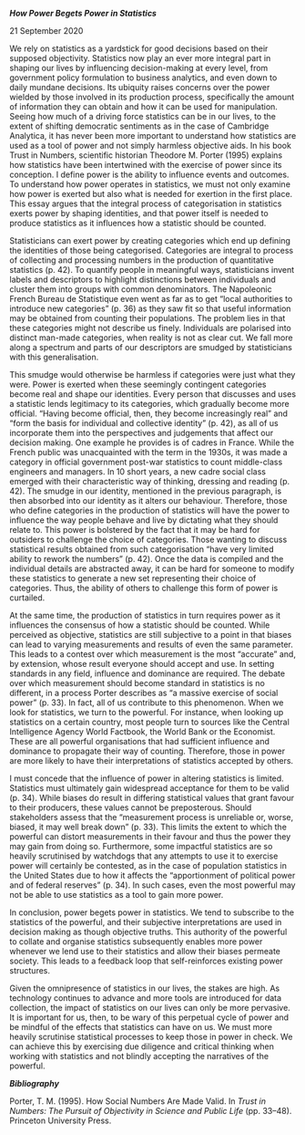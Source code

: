 **_How Power Begets Power in Statistics_**  

21 September 2020

We rely on statistics as a yardstick for good decisions based on their supposed objectivity. Statistics now play an ever more integral part in shaping our lives by influencing decision-making at every level, from government policy formulation to business analytics, and even down to daily mundane decisions. Its ubiquity raises concerns over the power wielded by those involved in its production process, specifically the amount of information they can obtain and how it can be used for manipulation. Seeing how much of a driving force statistics can be in our lives, to the extent of shifting democratic sentiments as in the case of Cambridge Analytica, it has never been more important to understand how statistics are used as a tool of power and not simply harmless objective aids. In his book Trust in Numbers, scientific historian Theodore M. Porter (1995) explains how statistics have been intertwined with the exercise of power since its conception. I define power is the ability to influence events and outcomes. To understand how power operates in statistics, we must not only examine how power is exerted but also what is needed for exertion in the first place. This essay argues that the integral process of categorisation in statistics exerts power by shaping identities, and that power itself is needed to produce statistics as it influences how a statistic should be counted.  

Statisticians can exert power by creating categories which end up defining the identities of those being categorised. Categories are integral to process of collecting and processing numbers in the production of quantitative statistics (p. 42). To quantify people in meaningful ways, statisticians invent labels and descriptors to highlight distinctions between individuals and cluster them into groups with common denominators. The Napoleonic French Bureau de Statistique even went as far as to get “local authorities to introduce new categories” (p. 36) as they saw fit so that useful information may be obtained from counting their populations. The problem lies in that these categories might not describe us finely. Individuals are polarised into distinct man-made categories, when reality is not as clear cut. We fall more along a spectrum and parts of our descriptors are smudged by statisticians with this generalisation.  

This smudge would otherwise be harmless if categories were just what they were. Power is exerted when these seemingly contingent categories become real and shape our identities. Every person that discusses and uses a statistic lends legitimacy to its categories, which gradually become more official. “Having become official, then, they become increasingly real” and “form the basis for individual and collective identity” (p. 42), as all of us incorporate them into the perspectives and judgements that affect our decision making. One example he provides is of cadres in France. While the French public was unacquainted with the term in the 1930s, it was made a category in official government post-war statistics to count middle-class engineers and managers. In 10 short years, a new cadre social class emerged with their characteristic way of thinking, dressing and reading (p. 42). The smudge in our identity, mentioned in the previous paragraph, is then absorbed into our identity as it alters our behaviour. Therefore, those who define categories in the production of statistics will have the power to influence the way people behave and live by dictating what they should relate to. This power is bolstered by the fact that it may be hard for outsiders to challenge the choice of categories. Those wanting to discuss statistical results obtained from such categorisation “have very limited ability to rework the numbers” (p. 42). Once the data is compiled and the individual details are abstracted away, it can be hard for someone to modify these statistics to generate a new set representing their choice of categories. Thus, the ability of others to challenge this form of power is curtailed.  

At the same time, the production of statistics in turn requires power as it influences the consensus of how a statistic should be counted. While perceived as objective, statistics are still subjective to a point in that biases can lead to varying measurements and results of even the same parameter. This leads to a contest over which measurement is the most “accurate” and, by extension, whose result everyone should accept and use. In setting standards in any field, influence and dominance are required. The debate over which measurement should become standard in statistics is no different, in a process Porter describes as “a massive exercise of social power” (p. 33). In fact, all of us contribute to this phenomenon. When we look for statistics, we turn to the powerful. For instance, when looking up statistics on a certain country, most people turn to sources like the Central Intelligence Agency World Factbook, the World Bank or the Economist. These are all powerful organisations that had sufficient influence and dominance to propagate their way of counting. Therefore, those in power are more likely to have their interpretations of statistics accepted by others.  

I must concede that the influence of power in altering statistics is limited. Statistics must ultimately gain widespread acceptance for them to be valid (p. 34). While biases do result in differing statistical values that grant favour to their producers, these values cannot be preposterous. Should stakeholders assess that the “measurement process is unreliable or, worse, biased, it may well break down” (p. 33). This limits the extent to which the powerful can distort measurements in their favour and thus the power they may gain from doing so. Furthermore, some impactful statistics are so heavily scrutinised by watchdogs that any attempts to use it to exercise power will certainly be contested, as in the case of population statistics in the United States due to how it affects the “apportionment of political power and of federal reserves” (p. 34). In such cases, even the most powerful may not be able to use statistics as a tool to gain more power.  

In conclusion, power begets power in statistics. We tend to subscribe to the statistics of the powerful, and their subjective interpretations are used in decision making as though objective truths. This authority of the powerful to collate and organise statistics subsequently enables more power whenever we lend use to their statistics and allow their biases permeate society. This leads to a feedback loop that self-reinforces existing power structures.  

Given the omnipresence of statistics in our lives, the stakes are high. As technology continues to advance and more tools are introduced for data collection, the impact of statistics on our lives can only be more pervasive. It is important for us, then, to be wary of this perpetual cycle of power and be mindful of the effects that statistics can have on us. We must more heavily scrutinise statistical processes to keep those in power in check. We can achieve this by exercising due diligence and critical thinking when working with statistics and not blindly accepting the narratives of the powerful.  

**_Bibliography_**  

Porter, T. M. (1995). How Social Numbers Are Made Valid. In _Trust in Numbers: The Pursuit of Objectivity in Science and Public Life_ (pp. 33–48). Princeton University Press. 
